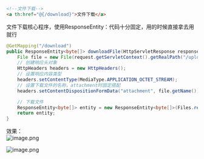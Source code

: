 
```html
<!--文件下载-->
<a th:href="@{/download}">文件下载</a>
```

文件下载核心程序，使用ResponseEntity：代码十分固定，用的时候直接拿去用就行
```java
@GetMapping("/download")
public ResponseEntity<byte[]> downloadFile(HttpServletResponse response, HttpServletRequest request) throws IOException {
    File file = new File(request.getServletContext().getRealPath("/upload") + "/1.jpeg");
    // 创建响应头对象
    HttpHeaders headers = new HttpHeaders();
    // 设置响应内容类型
    headers.setContentType(MediaType.APPLICATION_OCTET_STREAM);
    // 设置下载文件的名称，attachment时固定搭配
    headers.setContentDispositionFormData("attachment", file.getName());

    // 下载文件
    ResponseEntity<byte[]> entity = new ResponseEntity<byte[]>(Files.readAllBytes(file.toPath()), headers, HttpStatus.OK);
    return entity;
}
```



效果：  
![image.png](https://cdn.nlark.com/yuque/0/2024/png/21376908/1711332732449-ed2ddda1-7b8e-405a-af51-e5e2f8452558.png#averageHue=%23dee2de&clientId=u3242acff-c3dd-4&from=paste&height=99&id=u82ac9055&originHeight=99&originWidth=324&originalType=binary&ratio=1&rotation=0&showTitle=false&size=4563&status=done&style=shadow&taskId=u5a774a56-7a25-461a-9d35-b987df1c3bf&title=&width=324)

![image.png](https://cdn.nlark.com/yuque/0/2024/png/21376908/1711332745775-3de01f16-df6d-41bd-bc4d-905bedf34687.png#averageHue=%239fcbae&clientId=u3242acff-c3dd-4&from=paste&height=430&id=uaf265e4e&originHeight=430&originWidth=1001&originalType=binary&ratio=1&rotation=0&showTitle=false&size=87269&status=done&style=shadow&taskId=ue6deb1ff-a022-425a-a976-f80dc181ef3&title=&width=1001)

